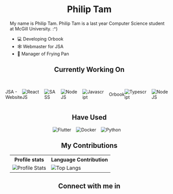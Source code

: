 <h1 align="center"><b> Philip Tam </b></h1>

<p> My name is Philip Tam. Philip Tam is a last year Computer Science student at McGill University. :^) </p>

- 💻 Developing Orbook
- 🕸 Webmaster for JSA
- 🧳 Manager of Frying Pan

<h2 align="center"> Currently Working On </h2>
<br>
<div style="display: flex; align-items: center; justify-content: center;">
   <div style="display: flex; align-items: center; justify-content: center;">
      <p> JSA - Website </p>
      <img src="https://img.shields.io/badge/-ReactJS-black?style=flat-square&amp;logo=React" alt="ReactJS">&nbsp;&nbsp;&nbsp;&nbsp;
      <img src="https://img.shields.io/badge/-SASS-black?style=flat-square&amp;logo=SASS" alt="SASS">&nbsp;&nbsp;&nbsp;&nbsp;
      <img src="https://img.shields.io/badge/-NodeJS-black?style=flat-square&amp;logo=nodedotjs" alt="NodeJS">&nbsp;&nbsp;&nbsp;&nbsp;
      <img src="https://img.shields.io/badge/-Javascript-black?style=flat-square&amp;logo=Javascript" alt="Javascript">&nbsp;&nbsp;&nbsp;&nbsp;
   </div>
   <br>
   <div style="display: flex; align-items: center; justify-content: center;">
      <p> Orbook </p>
      <img src="https://img.shields.io/badge/-Typescript-black?style=flat-square&amp;logo=Typescript" alt="Typescript">&nbsp;&nbsp;&nbsp;&nbsp;
      <img src="https://img.shields.io/badge/-NodeJS-black?style=flat-square&amp;logo=nodedotjs" alt="NodeJS">&nbsp;&nbsp;&nbsp;&nbsp;
   </div>
</div>

<h2 align="center"> Have Used </h2>
<div style="display: flex; align-items: center; justify-content: center;">
<img src="https://img.shields.io/badge/-Flutter-black?style=flat-square&amp;logo=flutter" alt="Flutter">&nbsp;&nbsp;&nbsp;&nbsp;
<img src="https://img.shields.io/badge/-Docker-black?style=flat-square&amp;logo=docker" alt="Docker">&nbsp;&nbsp;&nbsp;&nbsp;
<img src="https://img.shields.io/badge/-Python-black?style=flat-square&amp;logo=python" alt="Python">&nbsp;&nbsp;&nbsp;&nbsp;
</div>

<h2 align="center">My Contributions</h2>
<p align="center">
   <table>
      <tr>
       <th>Profile stats  </th>
       <th>Language Contribution</th>
     </tr>
      <tr>
       <td><img alt="Profile Stats" src="https://github-readme-stats.vercel.app/api?username=TamPhilip&show_icons=true&theme=tokyonight"> </td>
       <td><img alt="Top Langs" src="https://github-readme-stats.vercel.app/api/top-langs/?username=TamPhilip&langs_count=10&theme=tokyonight&layout=compact&hide=html,dockerfile,scss,sass,css,coffeescript,bash"> </td>
     </tr>
   </table>
</p>

<h2 align="center">Connect with me in</h2>
<!-- <div align="center">
<a href="https://github.com/hasib-rashid">
  <img src="https://img.shields.io/badge/-Github-black?style=flat-square&amp;logo=github" alt="Github">&nbsp;&nbsp;&nbsp;&nbsp;
</a>
<a href="https://hasibrashid.tk">
  <img src="https://img.shields.io/badge/-Website-black?style=flat-square&amp;logo=circle" alt="Github">&nbsp;&nbsp;&nbsp;&nbsp;
</a><a href="https://dev.to/hasibrashid">
  <img src="https://img.shields.io/badge/-Dev.to-black?style=flat-square&amp;logo=dev.to" alt="Github">&nbsp;&nbsp;&nbsp;&nbsp;
</a><a href="https://open.spotify.com/user/2gm5rrycgg6pu4rdxq3tcc9lx">
  <img src="https://img.shields.io/badge/-Spotify-black?style=flat-square&amp;logo=spotify" alt="Spotify">&nbsp;&nbsp;&nbsp;&nbsp;
</a><a href="https://github.com/hasib-rashid">
  <img src="https://img.shields.io/badge/-Stack Overflow-black?style=flat-square&amp;logo=stack-overflow" alt="Stack Overflow">&nbsp;&nbsp;&nbsp;&nbsp;
</a> -->
</div>

<!-- More to come! -->
